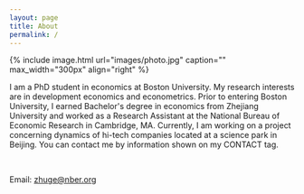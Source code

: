```yaml
---
layout: page
title: About
permalink: /
---
```


{% include image.html url="images/photo.jpg" caption="" max_width="300px" align="right" %}

I am a PhD student in economics at Boston University. My research interests are in development economics and econometrics. Prior to entering Boston University, I earned Bachelor's degree in economics from Zhejiang University and worked as a Research Assistant at the National Bureau of Economic Research in Cambridge, MA. Currently, I am working on a project concerning dynamics of hi-tech companies located at a science park in Beijing. You can contact me by information shown on my CONTACT tag.

<br />

Email: [zhuge@nber.org]

[zhuge@nber.org]: mailto:zhuge@nber.org

<br />
